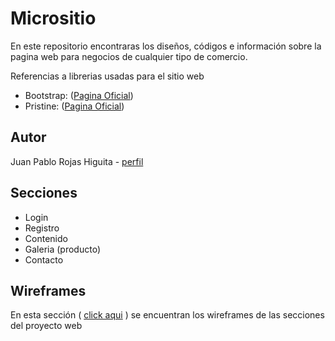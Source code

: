 # Micrositio

En este repositorio encontraras los diseños, códigos e información sobre la pagina web para negocios de cualquier tipo de comercio. 

Referencias a librerias usadas para el sitio web
* Bootstrap: ([Pagina Oficial](https://getbootstrap.com/))
* Pristine: ([Pagina Oficial](http://pristine.js.org/))

## Autor

Juan Pablo Rojas Higuita -
[ perfil ](https://www.linkedin.com/in/juan-pablo-rojas-higuita-8127661a5/)

## Secciones

* Login
* Registro
* Contenido
* Galeria (producto)
* Contacto

## Wireframes

En esta sección ( [click aqui](https://github.com/juanp-rojash/Proyecto-Web/tree/master/wireframes) ) se encuentran los wireframes de las secciones del proyecto web
